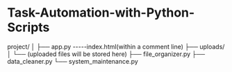 # Task-Automation-with-Python-Scripts
project/
│
├── app.py
-----index.html(within a comment line)
├── uploads/
│   └── (uploaded files will be stored here)
├── file_organizer.py
├── data_cleaner.py
└── system_maintenance.py
